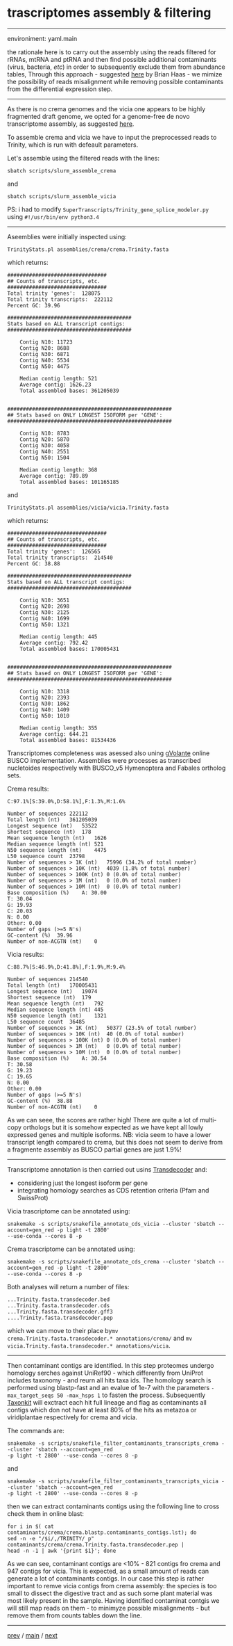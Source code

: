 # trascriptomes assembly & filtering


---


environiment: yaml.main


the rationale here is to carry out the assembly using the reads filtered for rRNAs, mtRNA and ptRNA and then 
find possible additional contaminants (virus, bacteria, _etc_) in order to subsequently exclude them from abundance tables,
Through this approach - suggested [here](https://groups.google.com/g/trinityrnaseq-users/c/P2Ry72h_puQ/m/LpJ8OLzuBAAJ) by Brian Haas - 
we mimize the possibility of reads misalignment while removing possible contaminants from the differential expression step.


---


As there is no crema genomes and the vicia one appears to be highly fragmented draft genome, we opted for a genome-free de novo transcriptome assembly,
as suggested [here](https://github.com/trinityrnaseq/trinityrnaseq/wiki/Genome-Guided-Trinity-Transcriptome-Assembly).


To assemble crema and vicia we have to input the preprocessed reads to Trinity,
which is run with defeault parameters. 


Let's assemble using the filtered reads with the lines:


```
sbatch scripts/slurm_assemble_crema
```


and 


```
sbatch scripts/slurm_assemble_vicia
```


PS: i had to modify ```SuperTranscripts/Trinity_gene_splice_modeler.py``` using ```#!/usr/bin/env python3.4```


---


Aseemblies were initially inspected using:


```
TrinityStats.pl assemblies/crema/crema.Trinity.fasta
```


which returns:


```
################################
## Counts of transcripts, etc.
################################
Total trinity 'genes':	128075
Total trinity transcripts:	222112
Percent GC: 39.96

########################################
Stats based on ALL transcript contigs:
########################################

	Contig N10: 11723
	Contig N20: 8688
	Contig N30: 6871
	Contig N40: 5534
	Contig N50: 4475

	Median contig length: 521
	Average contig: 1626.23
	Total assembled bases: 361205039


#####################################################
## Stats based on ONLY LONGEST ISOFORM per 'GENE':
#####################################################

	Contig N10: 8783
	Contig N20: 5870
	Contig N30: 4058
	Contig N40: 2551
	Contig N50: 1504

	Median contig length: 368
	Average contig: 789.89
	Total assembled bases: 101165185
```


and


```
TrinityStats.pl assemblies/vicia/vicia.Trinity.fasta
```


which returns:


```
################################
## Counts of transcripts, etc.
################################
Total trinity 'genes':	126565
Total trinity transcripts:	214540
Percent GC: 38.88

########################################
Stats based on ALL transcript contigs:
########################################

	Contig N10: 3651
	Contig N20: 2698
	Contig N30: 2125
	Contig N40: 1699
	Contig N50: 1321

	Median contig length: 445
	Average contig: 792.42
	Total assembled bases: 170005431


#####################################################
## Stats based on ONLY LONGEST ISOFORM per 'GENE':
#####################################################

	Contig N10: 3318
	Contig N20: 2393
	Contig N30: 1862
	Contig N40: 1409
	Contig N50: 1010

	Median contig length: 355
	Average contig: 644.21
	Total assembled bases: 81534436
```


Transcriptomes completeness was asessed also uning [gVolante](https://gvolante.riken.jp/analysis.html) online BUSCO implementation. 
Assemblies were processes as transcribed nucletoides respectively with BUSCO_v5 Hymenoptera and Fabales ortholog sets.


Crema results: 


```
C:97.1%[S:39.0%,D:58.1%],F:1.3%,M:1.6%

Number of sequences	222112
Total length (nt)	361205039
Longest sequence (nt)	53522
Shortest sequence (nt)	178
Mean sequence length (nt)	1626
Median sequence length (nt)	521
N50 sequence length (nt)	4475
L50 sequence count	23798
Number of sequences > 1K (nt)	75996 (34.2% of total number)
Number of sequences > 10K (nt)	4039 (1.8% of total number)
Number of sequences > 100K (nt)	0 (0.0% of total number)
Number of sequences > 1M (nt)	0 (0.0% of total number)
Number of sequences > 10M (nt)	0 (0.0% of total number)
Base composition (%)	A: 30.00
T: 30.04
G: 19.93
C: 20.03
N: 0.00
Other: 0.00
Number of gaps (>=5 N's)	
GC-content (%)	39.96
Number of non-ACGTN (nt)	0
```


Vicia results:


```
C:88.7%[S:46.9%,D:41.8%],F:1.9%,M:9.4%

Number of sequences	214540
Total length (nt)	170005431
Longest sequence (nt)	19074
Shortest sequence (nt)	179
Mean sequence length (nt)	792
Median sequence length (nt)	445
N50 sequence length (nt)	1321
L50 sequence count	36485
Number of sequences > 1K (nt)	50377 (23.5% of total number)
Number of sequences > 10K (nt)	40 (0.0% of total number)
Number of sequences > 100K (nt)	0 (0.0% of total number)
Number of sequences > 1M (nt)	0 (0.0% of total number)
Number of sequences > 10M (nt)	0 (0.0% of total number)
Base composition (%)	A: 30.54
T: 30.58
G: 19.23
C: 19.65
N: 0.00
Other: 0.00
Number of gaps (>=5 N's)
GC-content (%)	38.88
Number of non-ACGTN (nt)	0
```


As we can seee, the scores are rather high! There are quite a lot of multi-copy orthologs 
but it is somehow expected as we have kept all lowly expressed genes and multiple isoforms.
NB: vicia seem to have a lower transcript length compared to crema, 
but this does not seem to derive from a fragmente assembly as BUSCO partial genes are just 1.9%!


---


Transcriptome annotation is then carried out usins [Transdecoder](https://github.com/TransDecoder/TransDecoder/wiki) and:


- considering just the longest isoform per gene
- integrating homology searches as CDS retention criteria (Pfam and SwissProt)


Vicia trascriptome can be annotated using:


```
snakemake -s scripts/snakefile_annotate_cds_vicia --cluster 'sbatch --account=gen_red -p light -t 2800' 
--use-conda --cores 8 -p
```


Crema trascriptome can be annotated using:


```
snakemake -s scripts/snakefile_annotate_cds_crema --cluster 'sbatch --account=gen_red -p light -t 2800'
--use-conda --cores 8 -p
```


Both analyses will return a number of files:


```
...Trinity.fasta.transdecoder.bed
...Trinity.fasta.transdecoder.cds
...Trinity.fasta.transdecoder.gff3
....Trinity.fasta.transdecoder.pep
```


which we can move to their place by```mv crema.Trinity.fasta.transdecoder.* annotations/crema/``` and  ```mv vicia.Trinity.fasta.transdecoder.* annotations/vicia```.


---


Then contaminant contigs are identified.
In this step proteomes undergo homology serches against UniRef90 - which differently from UniProt includes taxonomy - and reurn all hits taxa ids.
The homology search is performed using blastp-fast and an evalue of 1e-7 with the parameters ```-max_target_seqs 50 -max_hsps 1``` to fasten the process.
Subsequently [Taxonkit](https://bioinf.shenwei.me/taxonkit/) will exctract each hit full lineage and
flag as contaminants all contigs which don not have at least 80% of the hits 
as metazoa or viridiplantae respectively for crema and vicia.


The commands are:


```
snakemake -s scripts/snakefile_filter_contaminants_transcripts_crema --cluster 'sbatch --account=gen_red 
-p light -t 2800' --use-conda --cores 8 -p
```


and


```
snakemake -s scripts/snakefile_filter_contaminants_transcripts_vicia --cluster 'sbatch --account=gen_red 
-p light -t 2800' --use-conda --cores 8 -p
```


then we can extract contaminants contigs using the following line to cross check them in online blast:


```
for i in $( cat contaminants/crema/crema.blastp.contaminants_contigs.lst); do 
sed -n -e "/$i/,/TRINITY/ p" contaminants/crema/crema.Trinity.fasta.transdecoder.pep | 
head -n -1 | awk '{print $1}'; done
```


As we can see, contaminant contigs are <10% - 821 contigs fro crema and 947 contigs for vicia.
This is expected, as a small amount of reads can generate a lot of contaminants contigs.
In our case this step is rather important to remve vicia contigs from crema assembly:
the species is too small to dissect the digestive tract and as such some plant material was most likely present
in the sample. 
Having identified contaminat contgis we will still map reads on them - to minimyze possible misalignments -
but remove them from counts tables down the line.


---


[prev](https://github.com/for-giobbe/PAINT/blob/main/markdowns/part_1.md) / [main](https://github.com/for-giobbe/PAINT) / [next](https://github.com/for-giobbe/PAINT/blob/main/markdowns/part_3.md)

